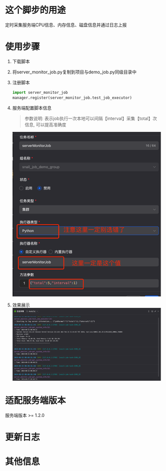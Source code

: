 # 这个脚步的用途
定时采集服务端CPU信息、内存信息、磁盘信息并通过日志上报

# 使用步骤
1. 下载脚本
2. 将server_monitor_job.py复制到项目与demo_job.py同级目录中
3. 注册脚本
    ```python
    import server_monitor_job
    manager.register(server_monitor_job.test_job_executor)
    ```
4. 服务端配置脚本信息
   > 参数说明: 表示job执行一次本地可以间隔【interval】采集【total】次信息, 可以提高准确度

   ![](config.png)
5. 效果展示
   ![result.png](result.png)
# 适配服务端版本
 服务端版本 >= 1.2.0

# 更新日志

# 其他信息
